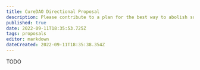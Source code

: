 ```yaml
---
title: CureDAO Directional Proposal
description: Please contribute to a plan for the best way to abolish suffering!
published: true
date: 2022-09-11T18:35:53.725Z
tags: proposals
editor: markdown
dateCreated: 2022-09-11T18:35:38.354Z
---
```


TODO